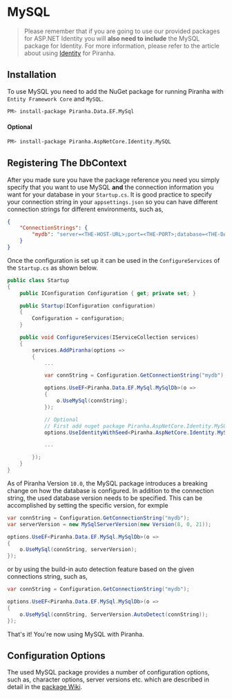 # MySQL

> Please remember that if you are going to use our provided packages for ASP.NET Identity you will **also need to include** the MySQL package for Identity. For more information, please refer to the article about using [Identity](../authentication/identity) for Piranha.

## Installation

To use MySQL you need to add the NuGet package for running Piranha with `Entity Framework Core` and `MySQL`.

~~~ bash
PM> install-package Piranha.Data.EF.MySql
~~~

#### Optional

~~~ bash
PM> install-package Piranha.AspNetCore.Identity.MySQL
~~~


## Registering The DbContext

After you made sure you have the package reference you need you simply specify that you want to use MySQL **and** the connection information you want for your database in your `Startup.cs`. It is good practice to specify your connection string in your `appsettings.json` so you can have different connection strings for different environments, such as,

~~~ json
{
    "ConnectionStrings": {
        "mydb": "server=<THE-HOST-URL>;port=<THE-PORT>;database=<THE-DATABASE-SCHEME>;uid=<THE-DATABASE-USER>;password=<THE-PASSWORD>"
    }
}
~~~

Once the configuration is set up it can be used in the `ConfigureServices` of the `Startup.cs` as shown below.

~~~ csharp
public class Startup
{
    public IConfiguration Configuration { get; private set; }

    public Startup(IConfiguration configuration)
    {
        Configuration = configuration;
    }

    public void ConfigureServices(IServiceCollection services)
    {
        services.AddPiranha(options =>
        {
            ...

            var connString = Configuration.GetConnectionString("mydb");

            options.UseEF<Piranha.Data.EF.MySql.MySqlDb>(o =>
            {
                o.UseMySql(connString);
            });

            // Optional
            // First add nuget package Piranha.AspNetCore.Identity.MySQL
            options.UseIdentityWithSeed<Piranha.AspNetCore.Identity.MySQL.IdentityMySQLDb>(db => db.UseMySql(connString));

            ...

        });
    }
}
~~~

As of Piranha Version `10.0`, the MySQL package introduces a breaking change on how the database is configured. In addition to the connection string, the used database version needs to be specified. This can be accomplished by setting the specific version, for exmple

~~~ csharp
var connString = Configuration.GetConnectionString("mydb");
var serverVersion = new MySqlServerVersion(new Version(8, 0, 21));

options.UseEF<Piranha.Data.EF.MySql.MySqlDb>(o =>
{
    o.UseMySql(connString, serverVersion);
});
~~~

or by using the build-in auto detection feature based on the given connections string, such as,

~~~ csharp
var connString = Configuration.GetConnectionString("mydb");

options.UseEF<Piranha.Data.EF.MySql.MySqlDb>(o =>
{
    o.UseMySql(connString, ServerVersion.AutoDetect(connString));
});
~~~

That's it! You're now using MySQL with Piranha.

## Configuration Options

The used MySQL package provides a number of configuration options, such as, character options, server versions etc. which are described in detail in the [package Wiki](https://github.com/PomeloFoundation/Pomelo.EntityFrameworkCore.MySql/wiki/Configuration-Options).
